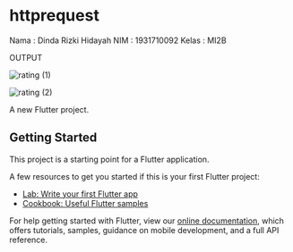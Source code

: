 # httprequest

Nama : Dinda Rizki Hidayah
NIM : 1931710092
Kelas : MI2B

OUTPUT

![rating (1)](https://user-images.githubusercontent.com/70737564/114514858-ee629480-9c65-11eb-9bf2-d540e591e5f4.jpeg)


![rating (2)](https://user-images.githubusercontent.com/70737564/114514866-f0c4ee80-9c65-11eb-970f-43cb2498c0f9.jpeg)



A new Flutter project.

## Getting Started

This project is a starting point for a Flutter application.

A few resources to get you started if this is your first Flutter project:

- [Lab: Write your first Flutter app](https://flutter.dev/docs/get-started/codelab)
- [Cookbook: Useful Flutter samples](https://flutter.dev/docs/cookbook)

For help getting started with Flutter, view our
[online documentation](https://flutter.dev/docs), which offers tutorials,
samples, guidance on mobile development, and a full API reference.
